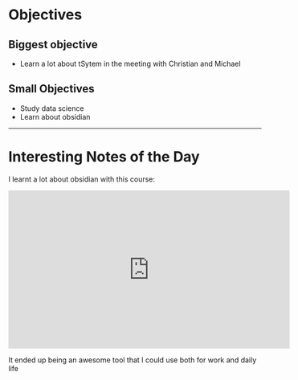 # Objectives

## **Biggest objective**

- Learn a lot about tSytem in the meeting with Christian and Michael

## **Small Objectives**

- Study data science
- Learn about obsidian

---
# Interesting Notes of the Day

I learnt a lot about obsidian with this course:

<iframe width="560" height="315" src="https://www.youtube.com/embed/WqKluXIra70" title="YouTube video player" frameborder="0" allow="accelerometer; autoplay; clipboard-write; encrypted-media; gyroscope; picture-in-picture; web-share" allowfullscreen></iframe>

It ended up being an awesome tool that I could use both for work and daily life

